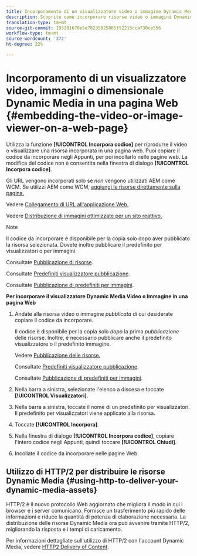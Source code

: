 ```yaml
---
title: Incorporamento di un visualizzatore video o immagine Dynamic Media in una pagina Web
description: Scoprite come incorporare risorse video o immagini Dynamic Media in una pagina Web.
translation-type: tm+mt
source-git-commit: 193201670e5e78235025885f52215cca730ce556
workflow-type: tm+mt
source-wordcount: '372'
ht-degree: 22%

---
```



# Incorporamento di un visualizzatore video, immagini o dimensionale Dynamic Media in una pagina Web {#embedding-the-video-or-image-viewer-on-a-web-page}

Utilizza la funzione **[!UICONTROL Incorpora codice]** per riprodurre il video o visualizzare una risorsa incorporata in una pagina web. Puoi copiare il codice da incorporare negli Appunti, per poi incollarlo nelle pagine web. La modifica del codice non è consentita nella finestra di dialogo **[!UICONTROL Incorpora codice]**.

Gli URL vengono incorporati solo se _non_ vengono utilizzati AEM come WCM. Se utilizzi AEM come WCM, [aggiungi le risorse direttamente sulla pagina.](adding-dynamic-media-assets-to-pages.md)

Vedere [Collegamento di URL all&#39;applicazione Web.](linking-urls-to-yourwebapplication.md)

Vedere [Distribuzione di immagini ottimizzate per un sito reattivo.](responsive-site.md)

>[!NOTE]
>
>Il codice da incorporare è disponibile per la copia solo dopo aver pubblicato la risorsa selezionata. Dovete inoltre pubblicare il predefinito per visualizzatori o per immagini.
>
>Consultate [Pubblicazione di risorse](publishing-dynamicmedia-assets.md).
>
>Consultate [Predefiniti visualizzatore pubblicazione](managing-viewer-presets.md#publishing-viewer-presets).
>
>Consultate [Pubblicazione di predefiniti per immagini](managing-image-presets.md#publishing-image-presets).

**Per incorporare il visualizzatore Dynamic Media Video o Immagine in una pagina Web**

1. Andate alla risorsa video o immagine *pubblicata* di cui desiderate copiare il codice da incorporare.

   Il codice è disponibile per la copia solo *dopo* la prima *pubblicazione* delle risorse. Inoltre, è necessario pubblicare anche il predefinito visualizzatore o il predefinito immagine.

   Vedere [Pubblicazione delle risorse.](publishing-dynamicmedia-assets.md)

   Consultate [Predefiniti visualizzatore pubblicazione](managing-viewer-presets.md#publishing-viewer-presets).

   Consultate [Pubblicazione di predefiniti per immagini](managing-image-presets.md#publishing-image-presets).

1. Nella barra a sinistra, selezionate l&#39;elenco a discesa e toccate **[!UICONTROL Visualizzatori]**.
1. Nella barra a sinistra, toccate il nome di un predefinito per visualizzatori. Il predefinito per visualizzatori viene applicato alla risorsa.
1. Toccate **[!UICONTROL Incorpora]**.
1. Nella finestra di dialogo **[!UICONTROL Incorpora codice]**, copiare l&#39;intero codice negli Appunti, quindi toccare **[!UICONTROL Chiudi]**.
1. Incollate il codice da incorporare nelle pagine Web.

## Utilizzo di HTTP/2 per distribuire le risorse Dynamic Media {#using-http-to-deliver-your-dynamic-media-assets}

HTTP/2 è il nuovo protocollo Web aggiornato che migliora il modo in cui i browser e i server comunicano. Fornisce un trasferimento più rapido delle informazioni e riduce la quantità di potenza di elaborazione necessaria. La distribuzione delle risorse Dynamic Media ora può avvenire tramite HTTP/2, migliorando la risposta e i tempi di caricamento.

Per informazioni dettagliate sull&#39;utilizzo di HTTP/2 con l&#39;account Dynamic Media, vedere [HTTP2 Delivery of Content](http2faq.md).
